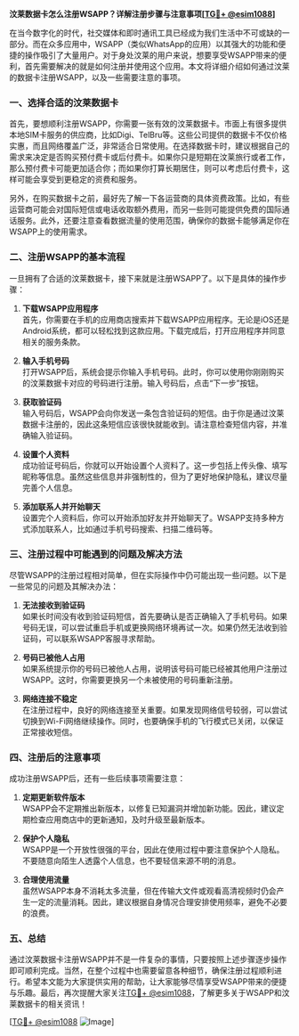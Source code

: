 **汶莱数据卡怎么注册WSAPP？详解注册步骤与注意事项[[TG💪+ @esim1088](https://t.me/s/esim1088)]**

在当今数字化的时代，社交媒体和即时通讯工具已经成为我们生活中不可或缺的一部分。而在众多应用中，WSAPP（类似WhatsApp的应用）以其强大的功能和便捷的操作吸引了大量用户。对于身处汶莱的用户来说，想要享受WSAPP带来的便利，首先需要解决的就是如何注册并使用这个应用。本文将详细介绍如何通过汶莱的数据卡注册WSAPP，以及一些需要注意的事项。

### 一、选择合适的汶莱数据卡

首先，要想顺利注册WSAPP，你需要一张有效的汶莱数据卡。市面上有很多提供本地SIM卡服务的供应商，比如Digi、TelBru等。这些公司提供的数据卡不仅价格实惠，而且网络覆盖广泛，非常适合日常使用。在选择数据卡时，建议根据自己的需求来决定是否购买预付费卡或后付费卡。如果你只是短期在汶莱旅行或者工作，那么预付费卡可能更加适合你；而如果你打算长期居住，则可以考虑后付费卡，这样可能会享受到更稳定的资费和服务。

另外，在购买数据卡之前，最好先了解一下各运营商的具体资费政策。比如，有些运营商可能会对国际短信或电话收取额外费用，而另一些则可能提供免费的国际通话服务。此外，还要注意查看数据流量的使用范围，确保你的数据卡能够满足你在WSAPP上的使用需求。

### 二、注册WSAPP的基本流程

一旦拥有了合适的汶莱数据卡，接下来就是注册WSAPP了。以下是具体的操作步骤：

1. **下载WSAPP应用程序**  
   首先，你需要在手机的应用商店搜索并下载WSAPP应用程序。无论是iOS还是Android系统，都可以轻松找到这款应用。下载完成后，打开应用程序并同意相关的服务条款。

2. **输入手机号码**  
   打开WSAPP后，系统会提示你输入手机号码。此时，你可以使用你刚刚购买的汶莱数据卡对应的号码进行注册。输入号码后，点击“下一步”按钮。

3. **获取验证码**  
   输入号码后，WSAPP会向你发送一条包含验证码的短信。由于你是通过汶莱数据卡注册的，因此这条短信应该很快就能收到。请注意检查短信内容，并准确输入验证码。

4. **设置个人资料**  
   成功验证号码后，你就可以开始设置个人资料了。这一步包括上传头像、填写昵称等信息。虽然这些信息并非强制性的，但为了更好地保护隐私，建议尽量完善个人信息。

5. **添加联系人并开始聊天**  
   设置完个人资料后，你可以开始添加好友并开始聊天了。WSAPP支持多种方式添加联系人，比如通过手机号码搜索、扫描二维码等。

### 三、注册过程中可能遇到的问题及解决方法

尽管WSAPP的注册过程相对简单，但在实际操作中仍可能出现一些问题。以下是一些常见的问题及其解决办法：

1. **无法接收到验证码**  
   如果长时间没有收到验证码短信，首先要确认是否正确输入了手机号码。如果号码无误，可以尝试重启手机或更换网络环境再试一次。如果仍然无法收到验证码，可以联系WSAPP客服寻求帮助。

2. **号码已被他人占用**  
   如果系统提示你的号码已被他人占用，说明该号码可能已经被其他用户注册过WSAPP。这时，你需要更换另一个未被使用的号码重新注册。

3. **网络连接不稳定**  
   在注册过程中，良好的网络连接至关重要。如果发现网络信号较弱，可以尝试切换到Wi-Fi网络继续操作。同时，也要确保手机的飞行模式已关闭，以保证正常接收短信。

### 四、注册后的注意事项

成功注册WSAPP后，还有一些后续事项需要注意：

1. **定期更新软件版本**  
   WSAPP会不定期推出新版本，以修复已知漏洞并增加新功能。因此，建议定期检查应用商店中的更新通知，及时升级至最新版本。

2. **保护个人隐私**  
   WSAPP是一个开放性很强的平台，因此在使用过程中要注意保护个人隐私。不要随意向陌生人透露个人信息，也不要轻信来源不明的消息。

3. **合理使用流量**  
   虽然WSAPP本身不消耗太多流量，但在传输大文件或观看高清视频时仍会产生一定的流量消耗。因此，建议根据自身情况合理安排使用频率，避免不必要的浪费。

### 五、总结

通过汶莱数据卡注册WSAPP并不是一件复杂的事情，只要按照上述步骤逐步操作即可顺利完成。当然，在整个过程中也需要留意各种细节，确保注册过程顺利进行。希望本文能为大家提供实用的帮助，让大家能够尽情享受WSAPP带来的便捷与乐趣。最后，再次提醒大家关注[TG💪+ @esim1088](https://t.me/s/esim1088)，了解更多关于WSAPP和汶莱数据卡的相关资讯！

[[TG💪+ @esim1088](https://t.me/s/esim1088) ![Image](https://i.postimg.cc/4NQfJmqS/Snipaste-2025-05-13-00-14-12.png)]